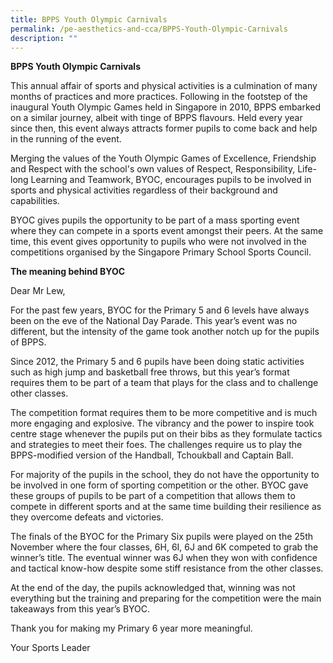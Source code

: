 ```yaml
---
title: BPPS Youth Olympic Carnivals
permalink: /pe-aesthetics-and-cca/BPPS-Youth-Olympic-Carnivals
description: ""
---
```

**BPPS Youth Olympic Carnivals**

 This annual affair of sports and physical activities is a culmination of many months of practices and more practices. Following in the footstep of the inaugural Youth Olympic Games held in Singapore in 2010, BPPS embarked on a similar journey, albeit with tinge of BPPS flavours. Held every year since then, this event always attracts former pupils to come back and help in the running of the event.  

Merging the values of the Youth Olympic Games of Excellence, Friendship and Respect with the school's own values of Respect, Responsibility, Life-long Learning and Teamwork, BYOC,  encourages pupils to be involved in sports and physical activities regardless of their background and capabilities. 

BYOC gives pupils the opportunity to be part of a mass sporting event where they can compete in a sports event amongst their peers. At the same time, this event gives opportunity to pupils who were not involved in the competitions organised by the Singapore Primary School Sports Council. 

**The meaning behind BYOC**

Dear Mr Lew,

For the past few years, BYOC for the Primary 5 and 6 levels have always been on the eve of the National Day Parade. This year’s event was no different, but the intensity of the game took another notch up for the pupils of BPPS. 

Since 2012, the Primary 5 and 6 pupils have been doing static activities such as high jump and basketball free throws, but this year’s format requires them to be part of a team that plays for the class and to challenge other classes.

The competition format requires them to be more competitive and is much more engaging and explosive. The vibrancy and the power to inspire took centre stage whenever the pupils put on their bibs as they formulate tactics and strategies to meet their foes. The challenges require us to play the BPPS-modified version of the Handball, Tchoukball and Captain Ball.

For majority of the pupils in the school, they do not have the opportunity to be involved in one form of sporting competition or the other. BYOC gave these groups of pupils to be part of a competition that allows them to compete in different sports and at the same time building their resilience as they overcome defeats and victories.

The finals of the BYOC for the Primary Six pupils were played on the 25th November where the four classes, 6H, 6I, 6J and 6K competed to grab the winner’s title. The eventual winner was 6J when they won with confidence and tactical know-how despite some stiff resistance from the other classes.

At the end of the day, the pupils acknowledged that, winning was not everything but the training and preparing for the competition were the main takeaways from this year’s BYOC.

Thank you for making my Primary 6 year more meaningful.

Your Sports Leader